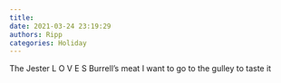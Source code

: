 ```yaml
---
title: 
date: 2021-03-24 23:19:29
authors: Ripp
categories: Holiday
---
```


 The Jester L O V E S Burrell’s meat
I want to go to the gulley to taste it